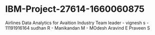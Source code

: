 # IBM-Project-27614-1660060875
Airlines Data Analytics for Avaition Industry
 Team leader - vignesh s - 11191916164
               sudhan R -
               Manikandan M -
               MOdesh Aravind E
               Praveen S
